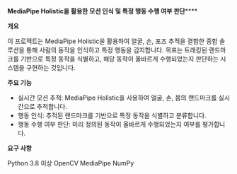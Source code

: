 **MediaPipe Holistic을 활용한 모션 인식 및 특정 행동 수행 여부 판단******

**개요**

이 프로젝트는 MediaPipe Holistic을 활용하여 얼굴, 손, 포즈 추적을 결합한 종합 솔루션을 통해 사람의 동작을 인식하고 특정 행동을 감지합니다. 목표는 트래킹된 랜드마크를 기반으로 특정 동작을 식별하고, 해당 동작이 올바르게 수행되었는지 판단하는 시스템을 구현하는 것입니다.


**주요 기능**

- 실시간 모션 추적: MediaPipe Holistic을 사용하여 얼굴, 손, 몸의 랜드마크를 실시간으로 추적합니다.
- 행동 인식: 추적된 랜드마크를 기반으로 특정 동작을 식별하고 분류합니다.
- 행동 수행 여부 판단: 미리 정의된 동작이 올바르게 수행되었는지 여부를 평가합니다.


**요구 사항**

Python 3.8 이상
OpenCV
MediaPipe
NumPy
